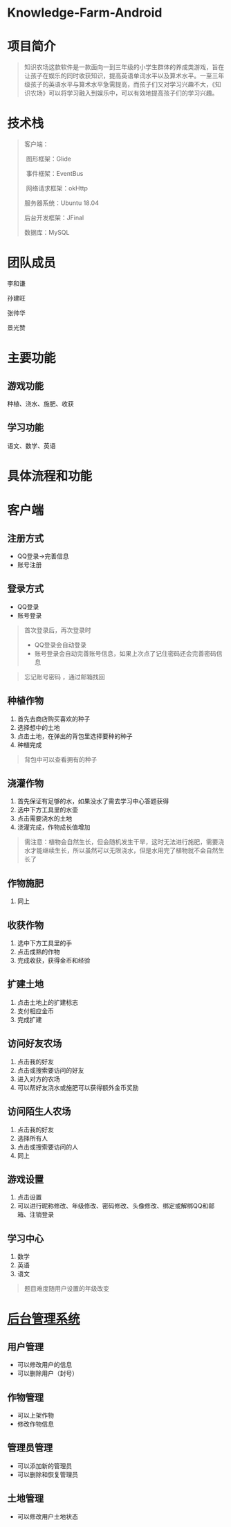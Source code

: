 # Knowledge-Farm-Android
# 项目简介

> ​		知识农场这款软件是一款面向一到三年级的小学生群体的养成类游戏，旨在让孩子在娱乐的同时收获知识，提高英语单词水平以及算术水平。一至三年级孩子的英语水平与算术水平急需提高，而孩子们又对学习兴趣不大，《知识农场》可以将学习融入到娱乐中，可以有效地提高孩子们的学习兴趣。

# 技术栈

> 客户端：
>
> ​		图形框架：Glide
>
> ​		事件框架：EventBus
>
> ​		网络请求框架：okHttp
>
> 服务器系统：Ubuntu 18.04
>
> 后台开发框架：JFinal
>
> 数据库：MySQL

# 团队成员

李和谦

孙建旺

张帅华

景光赞

# 主要功能 

## 游戏功能

种植、浇水、施肥、收获

## 学习功能

语文、数学、英语

# 具体流程和功能

# **客户端**

## 注册方式

- QQ登录->完善信息
- 账号注册

## 登录方式

- QQ登录
- 账号登录

> 首次登录后，再次登录时
>
> - QQ登录会自动登录
> - 账号登录会自动完善账号信息，如果上次点了记住密码还会完善密码信息

> 忘记账号密码 ，通过邮箱找回

## 种植作物

1. 首先去商店购买喜欢的种子
2. 选择想中的土地
3. 点击土地，在弹出的背包里选择要种的种子
4. 种植完成

> 背包中可以查看拥有的种子

## 浇灌作物

1. 首先保证有足够的水，如果没水了需去学习中心答题获得
2. 选中下方工具里的水壶
3. 点击需要浇水的土地
4. 浇灌完成，作物成长值增加

> 需注意：植物会自然生长，但会随机发生干旱，这时无法进行施肥，需要浇水才能继续生长，所以虽然可以无限浇水，但是水用完了植物就不会自然生长了

## 作物施肥

1. 同上

## 收获作物

1. 选中下方工具里的手
2. 点击成熟的作物
3. 完成收获，获得金币和经验

## 扩建土地

1. 点击土地上的扩建标志
2. 支付相应金币
3. 完成扩建

## 访问好友农场

1. 点击我的好友
2. 点击或搜索要访问的好友
3. 进入对方的农场
4. 可以帮好友浇水或施肥可以获得额外金币奖励

## 访问陌生人农场

1. 点击我的好友
2. 选择所有人
3. 点击或搜索要访问的人
4. 同上

## 游戏设置

1. 点击设置
2. 可以进行昵称修改、年级修改、密码修改、头像修改、绑定或解绑QQ和邮箱、注销登录

## 学习中心

1. 数学
2. 英语
3. 语文

> 题目难度随用户设置的年级改变

# [后台管理系统](http://39.106.18.238:8080/FarmKnowledge/)

## 用户管理

- 可以修改用户的信息
- 可以删除用户（封号）

## 作物管理

- 可以上架作物
- 修改作物信息

## 管理员管理

- 可以添加新的管理员
- 可以删除和恢复管理员

## 土地管理

- 可以修改用户土地状态
